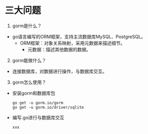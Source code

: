 # 三大问题
1. gorm是什么？
- go语言编写的ORM框架，支持主流数据库MySQL、PostgreSQL。
    - ORM框架：对象关系映射，采用元数据来描述细节。
        - 元数据：描述其他数据的数据。

2. gorm能做什么？
- 连接数据库，对数据进行操作，与数据库交互。

3. gorm怎么使用？
- 安装gorm和数据库包
    ```
    go get -u gorm.io/gorm
    go get -u gorm.io/driver/sqlite
    ```
- 编写.go进行与数据库交互
    ```
    xxx
    ```